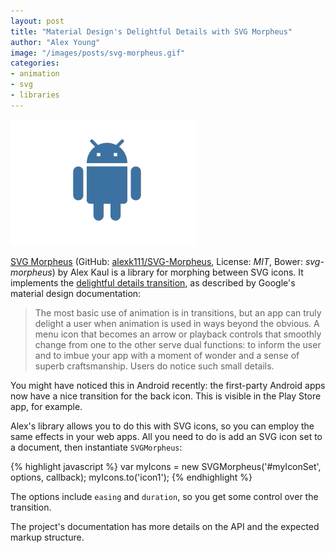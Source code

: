 ```yaml
---
layout: post
title: "Material Design's Delightful Details with SVG Morpheus"
author: "Alex Young"
image: "/images/posts/svg-morpheus.gif"
categories:
- animation
- svg
- libraries
---
```


![SVG-Morpheus](/images/posts/svg-morpheus.gif)

[SVG Morpheus](http://alexk111.github.io/SVG-Morpheus/) (GitHub: [alexk111/SVG-Morpheus](https://github.com/alexk111/SVG-Morpheus), License: _MIT_, Bower: _svg-morpheus_) by Alex Kaul is a library for morphing between SVG icons.  It implements the [delightful details transition](http://www.google.co.uk/design/spec/animation/delightful-details.html), as described by Google's material design documentation:

> The most basic use of animation is in transitions, but an app can truly delight a user when animation is used in ways beyond the obvious. A menu icon that becomes an arrow or playback controls that smoothly change from one to the other serve dual functions: to inform the user and to imbue your app with a moment of wonder and a sense of superb craftsmanship. Users do notice such small details.

You might have noticed this in Android recently: the first-party Android apps now have a nice transition for the back icon.  This is visible in the Play Store app, for example.

Alex's library allows you to do this with SVG icons, so you can employ the same effects in your web apps.  All you need to do is add an SVG icon set to a document, then instantiate `SVGMorpheus`:

{% highlight javascript %}
var myIcons = new SVGMorpheus('#myIconSet', options, callback);
myIcons.to('icon1');
{% endhighlight %}

The options include `easing` and `duration`, so you get some control over the transition.

The project's documentation has more details on the API and the expected markup structure.
